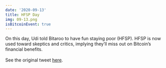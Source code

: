```yaml
---
date: '2020-09-13'
title: HFSP Day
img: 09-13.png
isBitcoinEvent: true
---
```


On this day, Udi told Bitaroo to have fun staying poor (HFSP). HFSP is now used toward skeptics and critics, implying they’ll miss out on Bitcoin’s financial benefits.
<br/><br/>
See the original tweet <a href="https://x.com/udiWertheimer/status/1305075697929670656" target="_blank">here</a>.
